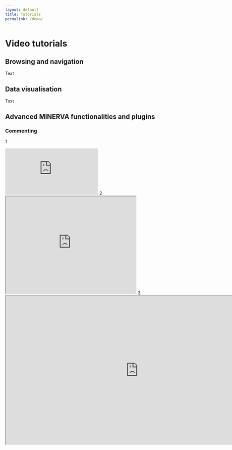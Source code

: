 ```yaml
---
layout: default
title: Tutorials
permalink: /demo/
---
```


# Video tutorials

## Browsing and navigation

Text

## Data visualisation

Text

## Advanced MINERVA functionalities and plugins

### Commenting

<!--<video controls width="320">
<source src="/media/CommentingV01.mp4"
        type="video/mp4">
Your browser does not support embedded videos.
</video>-->
1
<iframe src="http://www.youtube.com/embed/4kYkC9DoCow"
width="300" frameborder="0" allowfullscreen>
</iframe>
2
<iframe width="420" height="315"
src="https://www.youtube.com/embed/4kYkC9DoCow">
</iframe>
3
<iframe width="854" height="480"
src="https://www.youtube.com/embed/4kYkC9DoCow">
</iframe>


